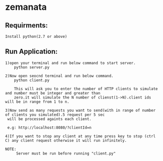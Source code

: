 # zemanata

Requirments:
------------
    Install python(2.7 or above)


Run Application:
----------------
    1)open your terminal and run below command to start server.
        python server.py

    2)Now open seocnd terminal and run below command.
        python client.py

        This will ask you to enter the number of HTTP clients to simulate and number must be integer and greater than
        zero.it will simulate the N number of clienst(1->N).client ids will be in range from 1 to n.

    3)Now send as many requests you want to send(with in range of number of clients you simulated).5 request per 5 sec
     will be processed againts each client.

     e.g: http://localhost:8080/?clientId=n

    4)If you want to stop any client at any time press key to stop (ctrl C) any client request otherwise it will run infinitely.

    NOTE:
         Server must be run before running "client.py"
